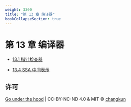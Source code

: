 ```yaml
---
weight: 3300
title: "第 13 章 编译器"
bookCollapseSection: true
---
```


# 第 13 章 编译器

- [13.1 指针检查器](./unsafe.md)
<!-- - [13.2 逃逸分析](./escape.md) -->
<!-- - [13.3 词法与文法](./parse.md) -->
- [13.4 SSA 中间表示](./ssa.md)
<!-- - [13.5 语言的自举](./bootstrap.md) -->
<!-- - [13.6 过去、现在与未来](./future.md) -->

## 许可

[Go under the hood](https://github.com/changkun/go-under-the-hood) | CC-BY-NC-ND 4.0 & MIT &copy; [changkun](https://changkun.de)